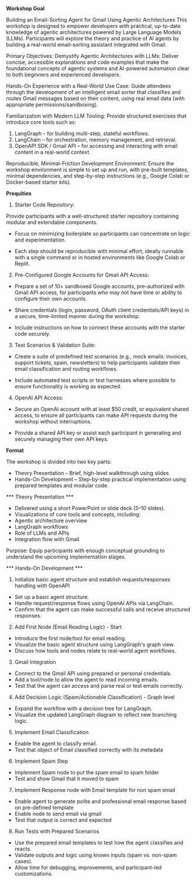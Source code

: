 **Workshop Goal**

Building an Email-Sorting Agent for Gmail Using Agentic Architectures
This workshop is designed to empower developers with practical, up-to-date knowledge of agentic architectures powered by Large Language Models (LLMs). Participants will explore the theory and practice of AI agents by building a real-world email-sorting assistant integrated with Gmail.

Primary Objectives:
Demystify Agentic Architectures with LLMs:
Deliver concise, accessible explanations and code examples that make the foundational concepts of agentic systems and AI-powered automation clear to both beginners and experienced developers.

Hands-On Experience with a Real-World Use Case:
Guide attendees through the development of an intelligent email sorter that classifies and routes Gmail messages based on their content, using real email data (with appropriate permissions/sandboxing).

Familiarization with Modern LLM Tooling:
Provide structured exercises that introduce core tools such as:

1. LangGraph – for building multi-step, stateful workflows.
2. LangChain – for orchestration, memory management, and retrieval.
3. OpenAPI SDK / Gmail API – for accessing and interacting with email content in a real-world context.

Reproducible, Minimal-Friction Development Environment:
Ensure the workshop environment is simple to set up and run, with pre-built templates, minimal dependencies, and step-by-step instructions (e.g., Google Colab or Docker-based starter kits).

**Prequities**

1. Starter Code Repository:

Provide participants with a well-structured starter repository containing modular and extendable components.

- Focus on minimizing boilerplate so participants can concentrate on logic and experimentation.

- Each step should be reproducible with minimal effort, ideally runnable with a single command or in hosted environments like Google Colab or Replit.

2. Pre-Configured Google Accounts for Gmail API Access:

- Prepare a set of 10+ sandboxed Google accounts, pre-authorized with Gmail API access, for participants who may not have time or ability to configure their own accounts.

- Share credentials (login, password, OAuth client credentials/API keys) in a secure, time-limited manner during the workshop.

- Include instructions on how to connect these accounts with the starter code securely.

3. Test Scenarios & Validation Suite:

- Create a suite of predefined test scenarios (e.g., mock emails: invoices, support tickets, spam, newsletters) to help participants validate their email classification and routing workflows.

- Include automated test scripts or test harnesses where possible to ensure functionality is working as expected.

4. OpenAI API Access:

- Secure an OpenAI account with at least $50 credit, or equivalent shared access, to ensure all participants can make API requests during the workshop without interruptions.

- Provide a shared API key or assist each participant in generating and securely managing their own API keys.

**Format**

The workshop is divided into two key parts:

- Theory Presentation – Brief, high-level walkthrough using slides.
- Hands-On Development – Step-by-step practical implementation using prepared templates and modular code.

*** Theory Presentation ***

- Delivered using a short PowerPoint or slide deck (5–10 slides).
- Visualizations of core tools and concepts, including:
- Agentic architecture overview
- LangGraph workflows
- Role of LLMs and APIs
- Integration flow with Gmail

Purpose: Equip participants with enough conceptual grounding to understand the upcoming implementation stages.

*** Hands-On Development ***


1. Initialize basic agent structure and establish requests/responses handling with OpenAPI
- Set up a basic agent structure.
- Handle request/response flows using OpenAI APIs via LangChain.
- Confirm that the agent can make successful calls and receive structured responses.

2. Add First Node (Email Reading Logic) - Start
- Introduce the first node/tool for email reading.
- Visualize the basic agent structure using LangGraph's graph view.
- Discuss how tools and nodes relate to real-world agent workflows.

3. Gmail Integration
- Connect to the Gmail API using prepared or personal credentials.
- Add a tool/node to allow the agent to read incoming emails.
- Test that the agent can access and parse real or test emails correctly.

4. Add Decision Logic (Spam/Actionable Classification) - Graph level
- Expand the workflow with a decision tree for LangGraph.
- Visualize the updated LangGraph diagram to reflect new branching logic.

5. Implement Email Classification
- Enable the agent to classify email.
- Test that object of Email classified correctly with its metadata

6. Implement Spam Step
- Implement Spam node to put the spam email to spam folder
- Test and show Gmail that it moved to spam

7. Implement Response node with Email template for non spam email
- Enable agent to generate polite and professional email response based on pre-defined template
- Enable node to send email via gmail
- Test that output is correct and expected

8. Run Tests with Prepared Scenarios
- Use the prepared email templates to test how the agent classifies and reacts.
- Validate outputs and logic using known inputs (spam vs. non-spam cases).
- Allow time for debugging, improvements, and participant-led customizations.
